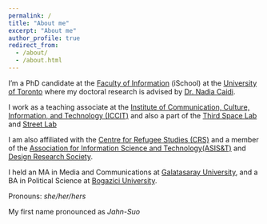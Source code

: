 ```yaml
---
permalink: /
title: "About me"
excerpt: "About me"
author_profile: true
redirect_from: 
  - /about/
  - /about.html
---
```


I’m a PhD candidate at the [Faculty of Information](https://ischool.utoronto.ca/) (iSchool) at the [University of Toronto](https://www.utoronto.ca) where my doctoral research is advised by [Dr. Nadia Caidi](https://caidi.ischool.utoronto.ca).

I work as a teaching associate at the [Institute of Communication, Culture, Information, and Technology (ICCIT)](https://www.utm.utoronto.ca/iccit/institute-communication-culture-information-and-technology) and also a part of the [Third Space Lab](https://thirdspace.toronto.edu/) and [Street Lab](https://www.streetlab.tech/)


I am also affiliated with the [Centre for Refugee Studies (CRS)](https://crs.info.yorku.ca) and a member of the [Association for Information Science and Technology(ASIS&T)](https://www.asist.org) and [Design Research Society](https://www.designresearchsociety.org/cpages/home).

I held an MA in Media and Communications at [Galatasaray University](https://www.gsu.edu.tr/fr/), and a BA in Political Science at [Bogazici University](http://www.boun.edu.tr/en-US).

Pronouns: _she/her/hers_

My first name pronounced as _Jahn-Suo_




